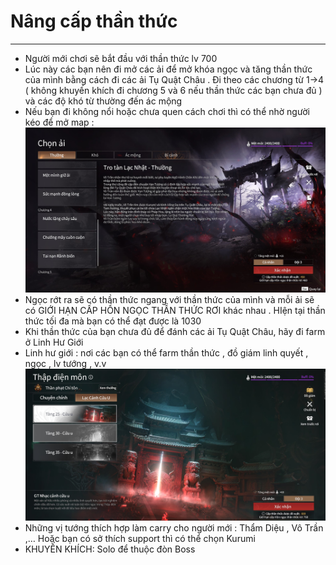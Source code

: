 # Nâng cấp thần thức

---
  - Người mới chơi sẽ bắt đầu với thần thức lv 700
  - Lúc này các bạn nên đi mở các ải để mở khóa ngọc và tăng thần thức của mình bằng cách đi các ải Tụ Quật Châu . Đi theo các chương từ 1->4 ( không khuyến khích đi chương 5 và 6 nếu thần thức các bạn chưa đủ ) và các độ khó từ thường đến ác mộng
  - Nếu bạn đi không nổi hoặc chưa quen cách chơi thì có thể nhờ người kéo để mở map :
  ![Figure 1: tuquatchau](tuquatchau.jpg)
  - Ngọc rớt ra sẽ có thần thức ngang với thần thức của mình và mỗi ải sẽ có GIỚI HẠN CẤP HỒN NGỌC THẦN THỨC RƠI khác nhau . HIện tại thần thức tối đa mà bạn có thể đạt được là 1030
  - Khi thần thức của bạn chưa đủ để đánh các ải Tụ Quật Châu, hãy đi farm ở Linh Hư Giới
  - Linh hư giới : nơi các bạn có thể farm thần thức , đồ giám linh quyết , ngọc , lv tướng , v.v
  ![Figure 2: 9u](9u.jpg)
  - Những vị tướng thích hợp làm carry cho người mới : Thẩm Diệu , Vô Trần  ,… Hoặc bạn có sở thích support thì có thể chọn Kurumi
  - KHUYẾN KHÍCH: Solo để thuộc đòn Boss


